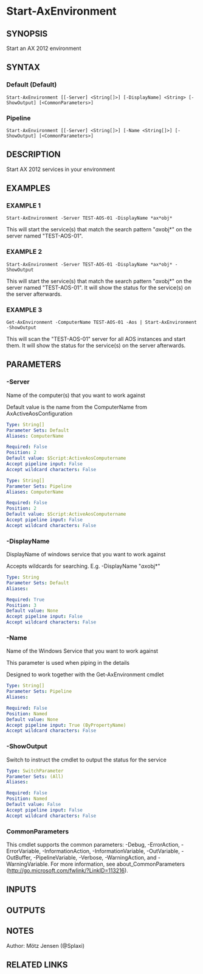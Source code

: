 ﻿---
external help file: ax2012.tools-help.xml
Module Name: ax2012.tools
online version:
schema: 2.0.0
---

# Start-AxEnvironment

## SYNOPSIS
Start an AX 2012 environment

## SYNTAX

### Default (Default)
```
Start-AxEnvironment [[-Server] <String[]>] [-DisplayName] <String> [-ShowOutput] [<CommonParameters>]
```

### Pipeline
```
Start-AxEnvironment [[-Server] <String[]>] [-Name <String[]>] [-ShowOutput] [<CommonParameters>]
```

## DESCRIPTION
Start AX 2012 services in your environment

## EXAMPLES

### EXAMPLE 1
```
Start-AxEnvironment -Server TEST-AOS-01 -DisplayName *ax*obj*
```

This will start the service(s) that match the search pattern "*ax*obj*" on the server named "TEST-AOS-01".

### EXAMPLE 2
```
Start-AxEnvironment -Server TEST-AOS-01 -DisplayName *ax*obj* -ShowOutput
```

This will start the service(s) that match the search pattern "*ax*obj*" on the server named "TEST-AOS-01".
It will show the status for the service(s) on the server afterwards.

### EXAMPLE 3
```
Get-AxEnvironment -ComputerName TEST-AOS-01 -Aos | Start-AxEnvironment -ShowOutput
```

This will scan the "TEST-AOS-01" server for all AOS instances and start them.
It will show the status for the service(s) on the server afterwards.

## PARAMETERS

### -Server
Name of the computer(s) that you want to work against

Default value is the name from the ComputerName from AxActiveAosConfiguration

```yaml
Type: String[]
Parameter Sets: Default
Aliases: ComputerName

Required: False
Position: 2
Default value: $Script:ActiveAosComputername
Accept pipeline input: False
Accept wildcard characters: False
```

```yaml
Type: String[]
Parameter Sets: Pipeline
Aliases: ComputerName

Required: False
Position: 2
Default value: $Script:ActiveAosComputername
Accept pipeline input: False
Accept wildcard characters: False
```

### -DisplayName
DisplayName of windows service that you want to work against

Accepts wildcards for searching.
E.g.
-DisplayName "*ax*obj*"

```yaml
Type: String
Parameter Sets: Default
Aliases:

Required: True
Position: 3
Default value: None
Accept pipeline input: False
Accept wildcard characters: False
```

### -Name
Name of the Windows Service that you want to work against

This parameter is used when piping in the details

Designed to work together with the Get-AxEnvironment cmdlet

```yaml
Type: String[]
Parameter Sets: Pipeline
Aliases:

Required: False
Position: Named
Default value: None
Accept pipeline input: True (ByPropertyName)
Accept wildcard characters: False
```

### -ShowOutput
Switch to instruct the cmdlet to output the status for the service

```yaml
Type: SwitchParameter
Parameter Sets: (All)
Aliases:

Required: False
Position: Named
Default value: False
Accept pipeline input: False
Accept wildcard characters: False
```

### CommonParameters
This cmdlet supports the common parameters: -Debug, -ErrorAction, -ErrorVariable, -InformationAction, -InformationVariable, -OutVariable, -OutBuffer, -PipelineVariable, -Verbose, -WarningAction, and -WarningVariable.
For more information, see about_CommonParameters (http://go.microsoft.com/fwlink/?LinkID=113216).

## INPUTS

## OUTPUTS

## NOTES
Author: Mötz Jensen (@Splaxi)

## RELATED LINKS
